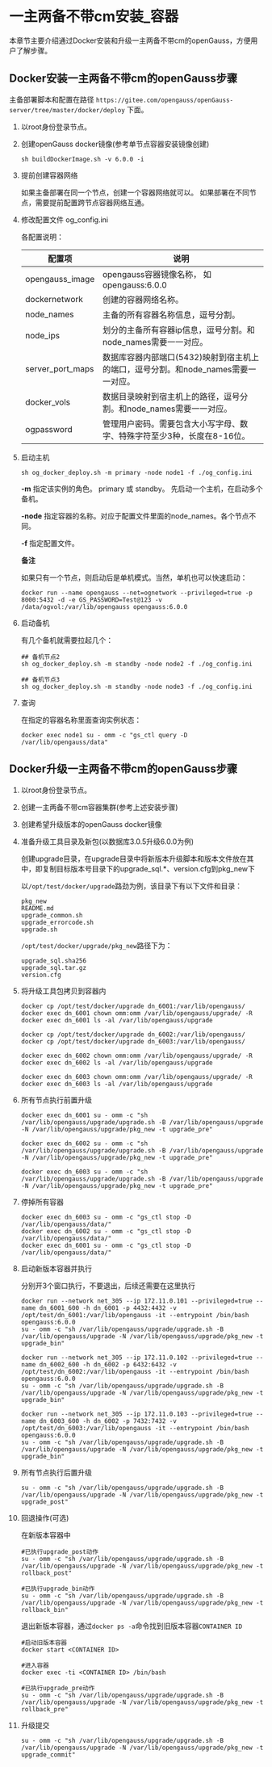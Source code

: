 # 一主两备不带cm安装_容器

本章节主要介绍通过Docker安装和升级一主两备不带cm的openGauss，方便用户了解步骤。

## Docker安装一主两备不带cm的openGauss步骤

主备部署脚本和配置在路径 `https://gitee.com/opengauss/openGauss-server/tree/master/docker/deploy` 下面。

1.  以root身份登录节点。
2.  创建openGauss docker镜像(参考单节点容器安装镜像创建)

    ```
    sh buildDockerImage.sh -v 6.0.0 -i
    ```
    
3. 提前创建容器网络
   
    如果主备部署在同一个节点，创建一个容器网络就可以。
    如果部署在不同节点，需要提前配置跨节点容器网络互通。

4. 修改配置文件 og_config.ini
    
    各配置说明：

    | 配置项 | 说明 |
    | -----  |----- |
    | opengauss_image |  opengauss容器镜像名称， 如opengauss:6.0.0 |
    | dockernetwork   |  创建的容器网络名称。                     |
    | node_names      |  主备的所有容器名称信息，逗号分割。       |
    | node_ips        |  划分的主备所有容器ip信息，逗号分割。和node_names需要一一对应。 |
    | server_port_maps|  数据库容器内部端口(5432)映射到宿主机上的端口，逗号分割。和node_names需要一一对应。 |
    | docker_vols     |  数据目录映射到宿主机上的路径，逗号分割。和node_names需要一一对应。 |
    | ogpassword      |  管理用户密码。需要包含大小写字母、数字、特殊字符至少3种，长度在8-16位。 |



5. 启动主机

    ```
    sh og_docker_deploy.sh -m primary -node node1 -f ./og_config.ini 
    ```


    **-m**  指定该实例的角色。 primary 或 standby。 先启动一个主机，在启动多个备机。

    **-node** 指定容器的名称。对应于配置文件里面的node_names。各个节点不同。
    
    **-f** 指定配置文件。

    **备注**
    
    如果只有一个节点，则启动后是单机模式。当然，单机也可以快速启动：
    ```
    docker run --name opengauss --net=ognetwork --privileged=true -p 8000:5432 -d -e GS_PASSWORD=Test@123 -v /data/ogvol:/var/lib/opengauss opengauss:6.0.0
    ```


6. 启动备机

    有几个备机就需要拉起几个：

    ```
    ## 备机节点2
    sh og_docker_deploy.sh -m standby -node node2 -f ./og_config.ini

    ## 备机节点3
    sh og_docker_deploy.sh -m standby -node node3 -f ./og_config.ini
    ```

7. 查询
   
   在指定的容器名称里面查询实例状态：
    ```
    docker exec node1 su - omm -c "gs_ctl query -D /var/lib/opengauss/data"
    ```
    
## Docker升级一主两备不带cm的openGauss步骤

1.  以root身份登录节点。
2.  创建一主两备不带cm容器集群(参考上述安装步骤)
3.  创建希望升级版本的openGauss docker镜像
4.  准备升级工具目录及新包(以数据库3.0.5升级6.0.0为例)

    创建upgrade目录，在upgrade目录中将新版本升级脚本和版本文件放在其中，即复制目标版本号目录下的upgrade_sql.*、version.cfg到pkg_new下
    
    以`/opt/test/docker/upgrade`路劲为例，该目录下有以下文件和目录：

    ```
    pkg_new
    README.md
    upgrade_common.sh
    upgrade_errorcode.sh
    upgrade.sh
    ```
    
    `/opt/test/docker/upgrade/pkg_new`路径下为：

    ```
    upgrade_sql.sha256
    upgrade_sql.tar.gz
    version.cfg
    ```
    
6.  将升级工具包拷贝到容器内

    ```
    docker cp /opt/test/docker/upgrade dn_6001:/var/lib/opengauss/
    docker exec dn_6001 chown omm:omm /var/lib/opengauss/upgrade/ -R
    docker exec dn_6001 ls -al /var/lib/opengauss/upgrade
    
    docker cp /opt/test/docker/upgrade dn_6002:/var/lib/opengauss/
    docker cp /opt/test/docker/upgrade dn_6003:/var/lib/opengauss/
    
    docker exec dn_6002 chown omm:omm /var/lib/opengauss/upgrade/ -R
    docker exec dn_6002 ls -al /var/lib/opengauss/upgrade
    
    docker exec dn_6003 chown omm:omm /var/lib/opengauss/upgrade/ -R
    docker exec dn_6003 ls -al /var/lib/opengauss/upgrade
    ```
    
7.  所有节点执行前置升级

    ```
    docker exec dn_6001 su - omm -c "sh /var/lib/opengauss/upgrade/upgrade.sh -B /var/lib/opengauss/upgrade -N /var/lib/opengauss/upgrade/pkg_new -t upgrade_pre"

    docker exec dn_6002 su - omm -c "sh /var/lib/opengauss/upgrade/upgrade.sh -B /var/lib/opengauss/upgrade -N /var/lib/opengauss/upgrade/pkg_new -t upgrade_pre"

    docker exec dn_6003 su - omm -c "sh /var/lib/opengauss/upgrade/upgrade.sh -B /var/lib/opengauss/upgrade -N /var/lib/opengauss/upgrade/pkg_new -t upgrade_pre"
    ```
    
8.  停掉所有容器

    ```
    docker exec dn_6003 su - omm -c "gs_ctl stop -D /var/lib/opengauss/data/"
    docker exec dn_6002 su - omm -c "gs_ctl stop -D /var/lib/opengauss/data/"
    docker exec dn_6001 su - omm -c "gs_ctl stop -D /var/lib/opengauss/data/"
    ```
    
9.  启动新版本容器并执行

    分别开3个窗口执行，不要退出，后续还需要在这里执行

    ```
    docker run --network net_305 --ip 172.11.0.101 --privileged=true --name dn_6001_600 -h dn_6001 -p 4432:4432 -v /opt/test/dn_6001:/var/lib/opengauss -it --entrypoint /bin/bash opengauss:6.0.0
    su - omm -c "sh /var/lib/opengauss/upgrade/upgrade.sh -B /var/lib/opengauss/upgrade -N /var/lib/opengauss/upgrade/pkg_new -t upgrade_bin"

    docker run --network net_305 --ip 172.11.0.102 --privileged=true --name dn_6002_600 -h dn_6002 -p 6432:6432 -v /opt/test/dn_6002:/var/lib/opengauss -it --entrypoint /bin/bash opengauss:6.0.0
    su - omm -c "sh /var/lib/opengauss/upgrade/upgrade.sh -B /var/lib/opengauss/upgrade -N /var/lib/opengauss/upgrade/pkg_new -t upgrade_bin"

    docker run --network net_305 --ip 172.11.0.103 --privileged=true --name dn_6003_600 -h dn_6002 -p 7432:7432 -v /opt/test/dn_6003:/var/lib/opengauss -it --entrypoint /bin/bash opengauss:6.0.0
    su - omm -c "sh /var/lib/opengauss/upgrade/upgrade.sh -B /var/lib/opengauss/upgrade -N /var/lib/opengauss/upgrade/pkg_new -t upgrade_bin"
    ```
    
10. 所有节点执行后置升级

    ```
    su - omm -c "sh /var/lib/opengauss/upgrade/upgrade.sh -B /var/lib/opengauss/upgrade -N /var/lib/opengauss/upgrade/pkg_new -t upgrade_post"
    ```
    
11. 回退操作(可选)

    在新版本容器中

    ```
    #已执行upgrade_post动作
    su - omm -c "sh /var/lib/opengauss/upgrade/upgrade.sh -B /var/lib/opengauss/upgrade -N /var/lib/opengauss/upgrade/pkg_new -t rollback_post"

    #已执行upgrade_bin动作
    su - omm -c "sh /var/lib/opengauss/upgrade/upgrade.sh -B /var/lib/opengauss/upgrade -N /var/lib/opengauss/upgrade/pkg_new -t rollback_bin"
    ```
    
    退出新版本容器，通过`docker ps -a`命令找到旧版本容器`CONTAINER ID`

    ```
    #启动旧版本容器
    docker start <CONTAINER ID>
    
    #进入容器
    docker exec -ti <CONTAINER ID> /bin/bash
    
    #已执行upgrade_pre动作
    su - omm -c "sh /var/lib/opengauss/upgrade/upgrade.sh -B /var/lib/opengauss/upgrade -N /var/lib/opengauss/upgrade/pkg_new -t rollback_pre"
    ```

12. 升级提交

    ```
    su - omm -c "sh /var/lib/opengauss/upgrade/upgrade.sh -B /var/lib/opengauss/upgrade -N /var/lib/opengauss/upgrade/pkg_new -t upgrade_commit"
    ```
